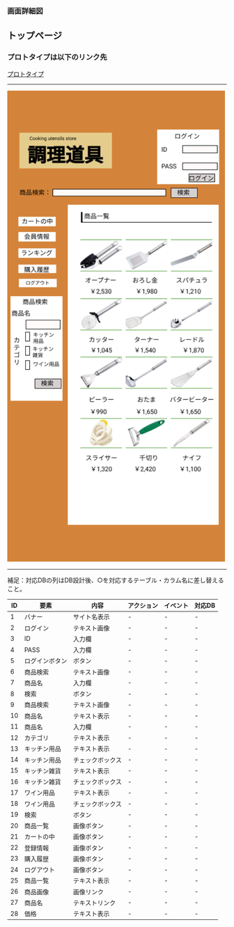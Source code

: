 ### 画面詳細図
## トップページ
### プロトタイプは以下のリンク先
[プロトタイプ](https://www.figma.com/file/Bbyoi3oY44HApNDN9uLFlB/cook?node-id=1%3A3)
*****
<img src="../img/トップページ (1).png" width="500">

*****
補足：対応DBの列はDB設計後、○を対応するテーブル・カラム名に差し替えること。

| ID | 要素 | 内容 | アクション | イベント | 対応DB |
|----|------|-----|------------|---------|-------|
|1   |バナー|サイト名表示|-      |-        |-      |
|2   |ログイン|テキスト画像|-    |-        |-      |
|3   |ID     |入力欄　　|-    |-        |-      |
|4   |PASS   |入力欄　　|-    |-        |-      |
|5   |ログインボタン|ボタン|-    |-        |-      |
|6   |商品検索|テキスト画像|-    |-        |-      |
|7   |商品名　|入力欄　　|-    |-        |-      |
|8   |検索　　|ボタン　　　|-    |-        |-      |
|9   |商品検索|テキスト画像|-    |-        |-      |
|10  |商品名　|テキスト表示|-    |-        |-      |
|11  |商品名　|入力欄　　|-    |-        |-      |
|12  |カテゴリ|テキスト表示|-    |-        |-      |
|13  |キッチン用品　|テキスト表示|-    |-        |-      |
|14  |キッチン用品　|チェックボックス|-    |-        |-      |
|15  |キッチン雑貨　|テキスト表示|-    |-        |-      |
|16  |キッチン雑貨　|チェックボックス|-    |-        |-      |
|17  |ワイン用品　|テキスト表示|-    |-        |-      |
|18  |ワイン用品　|チェックボックス|-    |-        |-      |
|19  |検索　　|ボタン　　　|-    |-        |-      |
|20  |商品一覧|画像ボタン　|-    |-        |-      |
|21  |カートの中|画像ボタン|-    |-        |-      |
|22  |登録情報|画像ボタン　|-    |-        |-      |
|23  |購入履歴|画像ボタン　|-    |-        |-      |
|24  |ログアウト|画像ボタン　|-    |-        |-      |
|25  |商品一覧|テキスト表示|-    |-        |-      |
|26  |商品画像|画像リンク　|-    |-        |-      |
|27  |商品名|テキストリンク|-    |-        |-      |
|28  |価格|テキスト表示　　|-    |-        |-      |
